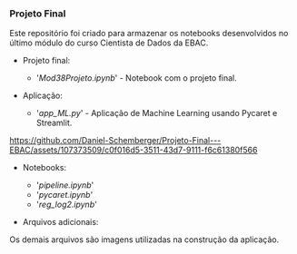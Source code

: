 ### Projeto Final

Este repositório foi criado para armazenar os notebooks desenvolvidos no último módulo do curso Cientista de Dados da EBAC.

* Projeto final:
  
  - '*Mod38Projeto.ipynb*' - Notebook com o projeto final.
 
* Aplicação:

  - '*app_ML.py*' - Aplicação de Machine Learning usando Pycaret e Streamlit.
    

https://github.com/Daniel-Schemberger/Projeto-Final---EBAC/assets/107373509/c0f016d5-3511-43d7-9111-f6c61380f566


 
* Notebooks:

  - '*pipeline.ipynb*'
  - '*pycaret.ipynb*'
  - '*reg_log2.ipynb*'
 
* Arquivos adicionais:

Os demais arquivos são imagens utilizadas na construção da aplicação.
